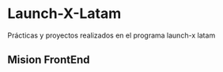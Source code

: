 # Launch-X-Latam
Prácticas y proyectos realizados en el programa launch-x latam 
## Mision FrontEnd
